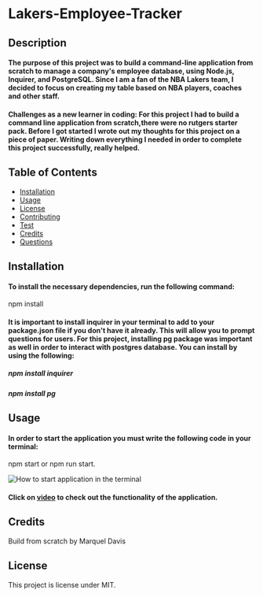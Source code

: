# Lakers-Employee-Tracker


## Description 
#### The purpose of this project was to build a command-line application from scratch to manage a company's employee database, using Node.js, Inquirer, and PostgreSQL. Since I am a fan of the NBA Lakers team, I decided to focus on creating my table based on NBA players, coaches and other staff. 



#### Challenges as a new learner in coding: For this project I had to build a command line application from scratch,there were no rutgers starter pack. Before I got started I wrote out my thoughts for this project on a piece of paper. Writing down everything I needed in order to complete this project successfully, really helped. 



  ## Table of Contents
  * [Installation](#installation)
  * [Usage](#usage)
  * [License](#license)
  * [Contributing](#contributing)
  * [Test](#test)
  * [Credits](#credits)
  * [Questions](#questions)
  


  ## Installation
  #### To install the necessary dependencies, run the following command:
  npm install
  #### It is important to install inquirer in your terminal to add to your package.json file if you don't have it already. This will allow you to prompt questions for users. For this project, installing pg package was important as well in order to interact with postgres database. You can install by using the following: 
  ##### npm install inquirer
  ##### npm install pg



  ## Usage
 
  #### In order to start the application you must write the following code in your terminal:
  npm start or npm run start. 



  ![How to start application in the terminal]()


  #### Click on [video]() to check out the functionality of the application. 
  
  
  

  ## Credits 
  Build from scratch by Marquel Davis 


   ## License
  This project is license under MIT. 